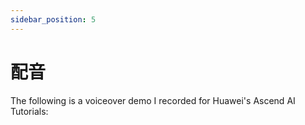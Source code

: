 ```yaml
---
sidebar_position: 5
---
```


# 配音

The following is a voiceover demo I recorded for Huawei's Ascend AI Tutorials:
